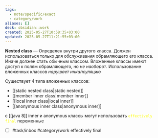```yaml
---
tags:
  - note/specific/exact
  - category/work
aliases: []
deck: obsidian::work
created: 2025-05-27T10:58:35+03:00
updated: 2025-05-27T11:21:55+03:00
---
```


**Nested class**
—
Определен внутри другого класса. Должен использоваться только для обслуживания обрамляющего его класса. Иначе должен стать обычным классом. Вложенные классы имеют доступ к полям обрамляющего, но *не наоборот*. Использование вложенных классов *нарушает инкапсуляцию*

Существует 4 типа вложенных классов:
- [[static nested class|static nested]]
- [[member inner class|member inner]]
- [[local inner class|local inner]]
- [[anonymous inner class|anonymous inner]]

c [[java 8]] inner и anonymous классы могут использовать <font color="#ffff00">`effectively final`</font> переменные

- [ ] #task/inbox #category/work effectively final
